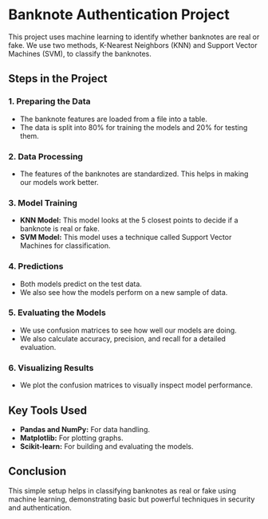 # Banknote Authentication Project

This project uses machine learning to identify whether banknotes are real or fake. We use two methods, K-Nearest Neighbors (KNN) and Support Vector Machines (SVM), to classify the banknotes.

## Steps in the Project

### 1. Preparing the Data
   - The banknote features are loaded from a file into a table.
   - The data is split into 80% for training the models and 20% for testing them.

### 2. Data Processing
   - The features of the banknotes are standardized. This helps in making our models work better.

### 3. Model Training
   - **KNN Model:** This model looks at the 5 closest points to decide if a banknote is real or fake.
   - **SVM Model:** This model uses a technique called Support Vector Machines for classification.

### 4. Predictions
   - Both models predict on the test data.
   - We also see how the models perform on a new sample of data.

### 5. Evaluating the Models
   - We use confusion matrices to see how well our models are doing.
   - We also calculate accuracy, precision, and recall for a detailed evaluation.

### 6. Visualizing Results
   - We plot the confusion matrices to visually inspect model performance.

## Key Tools Used
- **Pandas and NumPy:** For data handling.
- **Matplotlib:** For plotting graphs.
- **Scikit-learn:** For building and evaluating the models.


## Conclusion
This simple setup helps in classifying banknotes as real or fake using machine learning, demonstrating basic but powerful techniques in security and authentication.

